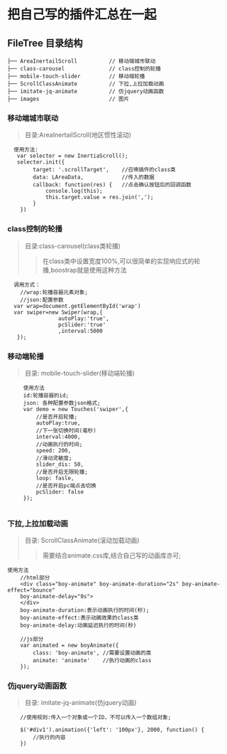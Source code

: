 # 把自己写的插件汇总在一起
## FileTree 目录结构
```
├── AreaInertailScroll          // 移动端城市联动
├── class-carousel              // class控制的轮播  
├── mobile-touch-slider         // 移动端轮播
├── ScrollClassAnimate          // 下拉,上拉加载动画
├── imitate-jq-animate          // 仿jquery动画函数
├── images					    // 图片

```
### 移动端城市联动
>目录:AreaInertailScroll(地区惯性滚动)
```
  使用方法:
   var selecter = new InertiaScroll();
   selecter.init({
		target: '.scrollTarget',    //召唤插件的class类
		data: LAreaData,			//传入的数据
		callback: function(res) {   //点击确认按钮后的回调函数
			console.log(this);
			this.target.value = res.join(',');
		}
	}) 
```

### class控制的轮播

>目录:class-carousel(class类轮播)
>>在class类中设置宽度100%,可以很简单的实现响应式的轮播,boostrap就是使用这种方法
```
  调用方式：
    //wrap:轮播容器元素对象;
	//json:配置参数
  var wrap=document.getElementById('wrap')
  var swiper=new Swiper(wrap,{
                autoPlay:'true',
                pcSlider:'true'
                ,interval:5000
   });

```

### 移动端轮播
>目录: mobile-touch-slider(移动端轮播)
```
     使用方法
     id:轮播容器的id;
     json: 各种配置参数json格式;
     var demo = new Touches('swiper',{
     	 //是否开启轮播;
         autoPlay:true,
         //下一张切换时间(毫秒)
         interval:4000,
         //动画执行的时间;
         speed: 200,
         //滑动灵敏度;
         slider_dis: 50,
         //是否开启无限轮播;
         loop: fasle,
         //是否开启pc端点击切换
         pcSlider: false
     });


```

### 下拉,上拉加载动画
>目录: ScrollClassAnimate(滚动加载动画)
>>需要结合animate.css库,结合自己写的动画库亦可;
```
使用方法
 	//html部分
 	<div class="boy-animate" boy-animate-duration="2s" boy-animate-effect="bounce" 
 	boy-animate-delay="0s">
 	</div>
 	boy-animate-duration:表示动画执行的时间(秒);
 	boy-animate-effect:表示动画效果的class类
 	boy-animate-delay:动画延迟执行的时间(秒)

 	//js部分
    var animated = new boyAnimate({
  		class: 'boy-animate', //需要设置动画的类
  		animate: 'animate'	  //执行动画的class
	});
```

### 仿jquery动画函数
>目录: imitate-jq-animate(仿jquery动画)
```
	//使用规则:传入一个对象或一个ID，不可以传入一个数组对象;

	$('#div1').animation({'left': '100px'}, 2000, function() {
		//执行的内容
	})
```
